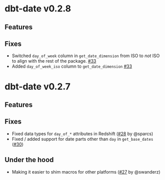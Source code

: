# dbt-date v0.2.8

## Features


## Fixes

* Switched `day_of_week` column in `get_date_dimension` from ISO to *not* ISO to align with the rest of the package. [#33](https://github.com/calogica/dbt-date/pull/33)
* Added `day_of_week_iso` column to `get_date_dimension` [#33](https://github.com/calogica/dbt-date/pull/33)


# dbt-date v0.2.7

## Features


## Fixes

* Fixed data types for `day_of_*` attributes in Redshift ([#28](https://github.com/calogica/dbt-date/pull/28) by @sparcs)
* Fixed / added support for date parts other than `day` in `get_base_dates` ([#30](https://github.com/calogica/dbt-date/pull/30))

## Under the hood

* Making it easier to shim macros for other platforms ([#27](https://github.com/calogica/dbt-date/pull/27) by @swanderz)

